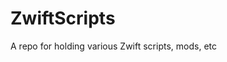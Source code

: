 # ZwiftScripts

A repo for holding various Zwift scripts, mods, etc
<!-- FILE_LIST_START -->

<!-- FILE_LIST_END -->